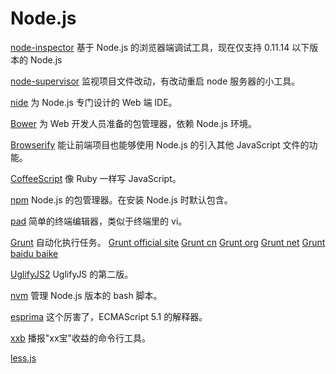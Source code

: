 Node.js
=======

[node-inspector](https://github.com/Ju2ender/node-inspector)
基于 Node.js 的浏览器端调试工具，现在仅支持 0.11.14 以下版本的 Node.js

[node-supervisor](https://github.com/Ju2ender/node-supervisor)
监视项目文件改动，有改动重启 node 服务器的小工具。

[nide](https://github.com/Ju2ender/nide)
为 Node.js 专门设计的 Web 端 IDE。

[Bower](https://github.com/bower/bower)
为 Web 开发人员准备的包管理器，依赖 Node.js 环境。

[Browserify](https://github.com/Ju2ender/node-browserify)
能让前端项目也能够使用 Node.js 的引入其他 JavaScript 文件的功能。

[CoffeeScript](https://github.com/Ju2ender/coffeescript)
像 Ruby 一样写 JavaScript。

[npm](https://github.com/Ju2ender/npm)
Node.js 的包管理器。在安装 Node.js 时默认包含。

[pad](https://github.com/Ju2ender/pad)
简单的终端编辑器，类似于终端里的 vi。

[Grunt](https://github.com/Ju2ender/grunt)
自动化执行任务。
[Grunt official site](http://gruntjs.com/)
[Grunt cn](http://gruntjs.cn/)
[Grunt org](http://www.gruntjs.org/)
[Grunt net](http://www.gruntjs.net/)
[Grunt baidu baike](http://baike.baidu.com/view/375601.htm)

[UglifyJS2](https://github.com/Ju2ender/UglifyJS2)
UglifyJS 的第二版。

[nvm](https://github.com/Ju2ender/nvm)
管理 Node.js 版本的 bash 脚本。

[esprima](https://github.com/Ju2ender/esprima)
这个厉害了，ECMAScript 5.1 的解释器。

[xxb](https://github.com/Ju2ender/xxb)
播报"xx宝"收益的命令行工具。

[less.js](https://github.com/Ju2ender/less.js)
